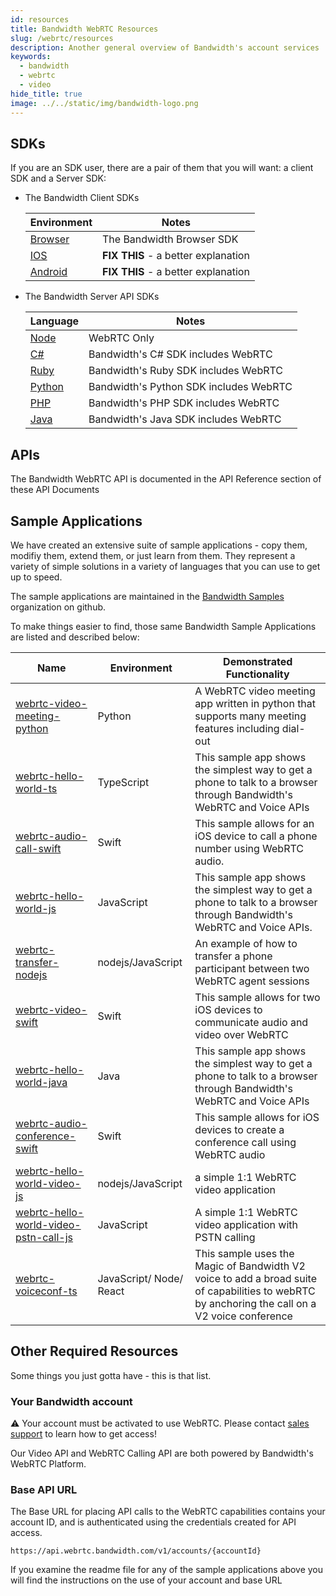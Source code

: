 ```yaml
---
id: resources
title: Bandwidth WebRTC Resources
slug: /webrtc/resources
description: Another general overview of Bandwidth's account services
keywords:
  - bandwidth
  - webrtc
  - video
hide_title: true
image: ../../static/img/bandwidth-logo.png
---
```


## SDKs

If you are an SDK user, there are a pair of them that you will want: a client SDK and a Server SDK:

- The Bandwidth Client SDKs

  | Environment                                                        | Notes                               |
  | ------------------------------------------------------------------ | ----------------------------------- |
  | [Browser](https://www.npmjs.com/package/@bandwidth/webrtc-browser) | The Bandwidth Browser SDK           |
  | [IOS](https://github.com/Bandwidth/bandwidth-webrtc-swift)         | **FIX THIS** - a better explanation |
  | [Android](https://github.com/Bandwidth/bandwidth-android)          | **FIX THIS** - a better explanation |

- The Bandwidth Server API SDKs

  | Language                                                                   | Notes                                  |
  | -------------------------------------------------------------------------- | -------------------------------------- |
  | [Node](https://www.npmjs.com/package/@bandwidth/webrtc)                    | WebRTC Only                            |
  | [C#](https://www.nuget.org/packages/Bandwidth.Sdk/)                        | Bandwidth's C# SDK includes WebRTC     |
  | [Ruby](https://rubygems.org/gems/bandwidth-sdk)                            | Bandwidth's Ruby SDK includes WebRTC   |
  | [Python](https://pypi.org/project/bandwidth-sdk/)                          | Bandwidth's Python SDK includes WebRTC |
  | [PHP](https://packagist.org/packages/bandwidth/sdk)                        | Bandwidth's PHP SDK includes WebRTC    |
  | [Java](https://mvnrepository.com/artifact/com.bandwidth.sdk/bandwidth-sdk) | Bandwidth's Java SDK includes WebRTC   |

## APIs

The Bandwidth WebRTC API is documented in the API Reference section of these API Documents

## Sample Applications

We have created an extensive suite of sample applications - copy them, modifiy them, extend them, or just learn from them. They represent a variety of simple solutions in a variety of languages that you can use to get up to speed.

The sample applications are maintained in the [Bandwidth Samples](https://github.com/search?q=topic%3Awebrtc+org%3ABandwidth-Samples) organization on github.

To make things easier to find, those same Bandwidth Sample Applications are listed and described below:

| Name                                                                                                                | Environment             | Demonstrated Functionality                                                                                                                     |
| ------------------------------------------------------------------------------------------------------------------- | ----------------------- | ---------------------------------------------------------------------------------------------------------------------------------------------- |
| [webrtc-video-meeting-python](https://github.com/Bandwidth-Samples/webrtc-video-meeting-python)                     | Python                  | A WebRTC video meeting app written in python that supports many meeting features including dial-out                                            |
| [webrtc-hello-world-ts](https://github.com/Bandwidth-Samples/webrtc-hello-world-ts)                                 | TypeScript              | This sample app shows the simplest way to get a phone to talk to a browser through Bandwidth's WebRTC and Voice APIs                           |
| [webrtc-audio-call-swift](https://github.com/Bandwidth-Samples/webrtc-audio-call-swift)                             | Swift                   | This sample allows for an iOS device to call a phone number using WebRTC audio.                                                                |
| [webrtc-hello-world-js](https://github.com/Bandwidth-Samples/webrtc-hello-world-js)                                 | JavaScript              | This sample app shows the simplest way to get a phone to talk to a browser through Bandwidth's WebRTC and Voice APIs.                          |
| [webrtc-transfer-nodejs](https://github.com/Bandwidth-Samples/webrtc-transfer-nodejs)                               | nodejs/JavaScript       | An example of how to transfer a phone participant between two WebRTC agent sessions                                                            |
| [webrtc-video-swift](https://github.com/Bandwidth-Samples/webrtc-video-swift)                                       | Swift                   | This sample allows for two iOS devices to communicate audio and video over WebRTC                                                              |
| [webrtc-hello-world-java](https://github.com/Bandwidth-Samples/webrtc-hello-world-java)                             | Java                    | This sample app shows the simplest way to get a phone to talk to a browser through Bandwidth's WebRTC and Voice APIs                           |
| [webrtc-audio-conference-swift](https://github.com/Bandwidth-Samples/webrtc-audio-conference-swift)                 | Swift                   | This sample allows for iOS devices to create a conference call using WebRTC audio                                                              |
| [webrtc-hello-world-video-js](https://github.com/Bandwidth-Samples/webrtc-hello-world-video-js)                     | nodejs/JavaScript       | a simple 1:1 WebRTC video application                                                                                                          |
| [webrtc-hello-world-video-pstn-call-js](https://github.com/Bandwidth-Samples/webrtc-hello-world-video-pstn-call-js) | JavaScript              | A simple 1:1 WebRTC video application with PSTN calling                                                                                        |
| [webrtc-voiceconf-ts](https://github.com/Bandwidth-Samples/webrtc-voiceconf-ts)                                     | JavaScript/ Node/ React | This sample uses the Magic of Bandwidth V2 voice to add a broad suite of capabilities to webRTC by anchoring the call on a V2 voice conference |

## Other Required Resources

Some things you just gotta have - this is that list.

### Your Bandwidth account

⚠️ Your account must be activated to use WebRTC. Please contact [sales support](https://www.bandwidth.com/talk-to-an-expert/) to learn how to get access!

Our Video API and WebRTC Calling API are both powered by Bandwidth's WebRTC Platform.

### Base API URL

The Base URL for placing API calls to the WebRTC capabilities contains your account ID, and is authenticated using the credentials created for API access.

`https://api.webrtc.bandwidth.com/v1/accounts/{accountId}`

If you examine the readme file for any of the sample applications above you will find the instructions on the use of your account and base URL
